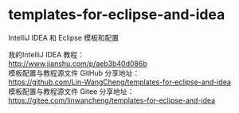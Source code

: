 # templates-for-eclipse-and-idea
IntelliJ IDEA 和 Eclipse 模板和配置

我的IntelliJ IDEA 教程：  
http://www.jianshu.com/p/aeb3b40d086b  
模板配置与教程源文件 GitHub 分享地址：  
https://github.com/Lin-WangCheng/templates-for-eclipse-and-idea  
模板配置与教程源文件 Gitee 分享地址：  
https://gitee.com/linwancheng/templates-for-eclipse-and-idea  